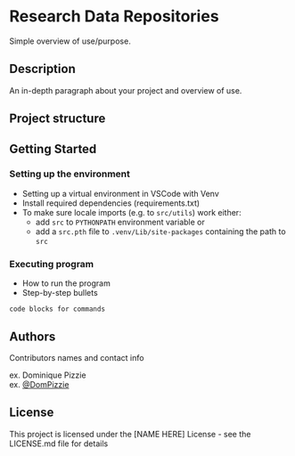 # Research Data Repositories

Simple overview of use/purpose.

## Description

An in-depth paragraph about your project and overview of use.

## Project structure

## Getting Started

### Setting up the environment

* Setting up a virtual environment in VSCode with Venv
* Install required dependencies (requirements.txt)
* To make sure locale imports (e.g. to `src/utils`) work either:
  * add `src` to `PYTHONPATH` environment variable or
  * add a `src.pth` file to `.venv/Lib/site-packages` containing the path to `src`

### Executing program

* How to run the program
* Step-by-step bullets

```
code blocks for commands
```

## Authors

Contributors names and contact info

ex. Dominique Pizzie  
ex. [@DomPizzie](https://twitter.com/dompizzie)


## License

This project is licensed under the [NAME HERE] License - see the LICENSE.md file for details
